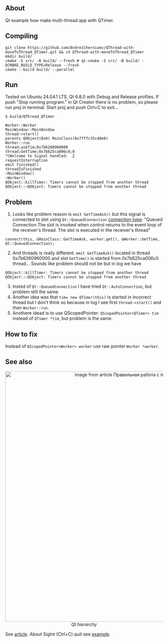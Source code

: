 ## About
Qt example how make multi-thread app with QTimer.
## Compiling
```
git clone https://github.com/AndreiCherniaev/QThread-with-moveToThread_QTimer.git && cd QThread-with-moveToThread_QTimer
mkdir build/
cmake -S src/ -B build/ --fresh # qt-cmake -S src/ -B build/ -DCMAKE_BUILD_TYPE=Release --fresh
cmake --build build/ --parallel
```
## Run
Tested on Ubuntu 24.04.1 LTS, Qt 6.8.0 with Debug and Release profiles. If push "Stop running program." in Qt Creator there is no problem, so please run proj in terminal. Start proj and push Ctrl+C to exit...
```
$ build/QThread_QTimer

Worker::Worker
MainWindow::MainWindow
thread->start()
parents QObject(0x0) MainClass(0x7fffc35c40e0)
Worker::run
thread;askTim;0x7b6260960000
thread;GetTime;0x7b625ca006c0;0
^CWelcome to Signal handled:  2
requestInterruption
emit finished()
threadIsFinished
~MainWindow()
~Worker()
QObject::killTimer: Timers cannot be stopped from another thread
QObject::~QObject: Timers cannot be stopped from another thread
```
## Problem
1) Looks like problem reason is `emit GetTimeAsk()` but this signal is connected to slot using `Qt::QueuedConnection` [connection type](https://doc.qt.io/qt-6/threads-qobject.html#signals-and-slots-across-threads):
"Queued Connection The slot is invoked when control returns to the event loop of the receiver's thread. The slot is executed in the receiver's thread"
```
connect(this, &MainClass::GetTimeAsk, worker.get(), &Worker::GetTime, Qt::QueuedConnection);
```
2) And threads is really different: `emit GetTimeAsk()` located in thread 0x7b6260960000 and slot `GetTime()` is started from 0x7b625ca006c0 thread... Sounds like problem should not be but in log we have
```
QObject::killTimer: Timers cannot be stopped from another thread
QObject::~QObject: Timers cannot be stopped from another thread
```
3) Insted of `Qt::QueuedConnection` I have tried `Qt::AutoConnection`, but problem still the same.  
4) Another idea was that `tim= new QTimer(this)` is started in incorrect thread but I don't think so because in log I see first `thread->start()` and then `Worker::run`.  
5) Anothere idead is to use QScopedPointer: `QScopedPointer<QTimer> tim` instead of `QTimer *tim`, but problem is the same.  

## How to fix
Instead of `QScopedPointer<Worker> worker` use raw pointer `Worker *worker`.

## See also
<p align="center">
  <img alt="image from article Правильная работа с потоками в Qt" src="https://habrastorage.org/webt/zs/py/t2/zspyt2yti1t8-mr6k708rer0rao.png" width="800">
  <br>
    <em>Qt hierarchy</em>
</p>

See [article](https://www.toptal.com/qt/qt-multithreading-c-plus-plus).
About SigInt (Ctrl+C) quit see [example](https://github.com/AndreiCherniaev/QCoreApplication_quit_example).
